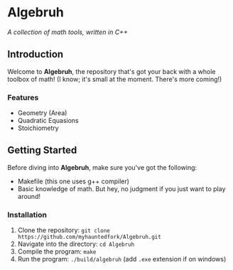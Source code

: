 # **Algebruh**

_A collection of math tools, written in C++_

## **Introduction**

Welcome to **Algebruh**, the repository that's got your back with a whole toolbox of math! (I know; it's small at the moment. There's more coming!)

### **Features**

- Geometry (Area)
- Quadratic Equasions
- Stoichiometry

## **Getting Started**

Before diving into **Algebruh**, make sure you've got the following:

- Makefile (this one uses g++ compiler)
- Basic knowledge of math. But hey, no judgment if you just want to play around!

### **Installation**

1. Clone the repository: `git clone https://github.com/myhauntedfork/Algebruh.git`
2. Navigate into the directory: `cd Algebruh`
3. Compile the program: `make`
4. Run the program: `./build/algebruh` (add `.exe` extension if on windows)
